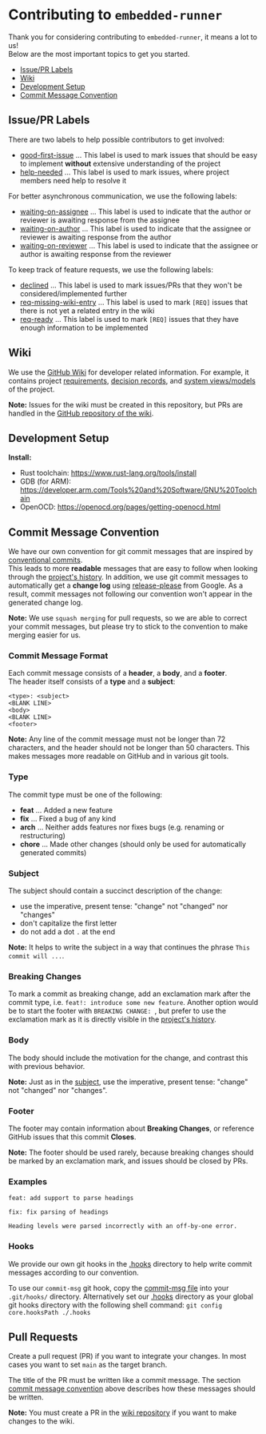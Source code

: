 # Contributing to `embedded-runner`

Thank you for considering contributing to `embedded-runner`, it means a lot to us!\
Below are the most important topics to get you started.

- [Issue/PR Labels](#issuepr-labels)
- [Wiki](#wiki)
- [Development Setup](#development-setup)
- [Commit Message Convention](#commit-message-convention)

## Issue/PR Labels

There are two labels to help possible contributors to get involved:

- [good-first-issue](https://github.com/mhatzl/embedded-runner/labels/good-first-issue) ... This label is used to mark issues that should be easy to implement **without** extensive understanding of the project
- [help-needed](https://github.com/mhatzl/embedded-runner/labels/help-needed) ... This label is used to mark issues, where project members need help to resolve it

For better asynchronous communication, we use the following labels:

- [waiting-on-assignee](https://github.com/mhatzl/embedded-runner/labels/waiting-on-assignee) ... This label is used to indicate that the author or reviewer is awaiting response from the assignee
- [waiting-on-author](https://github.com/mhatzl/embedded-runner/labels/waiting-on-author) ... This label is used to indicate that the assignee or reviewer is awaiting response from the author
- [waiting-on-reviewer](https://github.com/mhatzl/embedded-runner/labels/waiting-on-reviewer) ... This label is used to indicate that the assignee or author is awaiting response from the reviewer

To keep track of feature requests, we use the following labels:

- [declined](https://github.com/mhatzl/embedded-runner/labels/declined) ... This label is used to mark issues/PRs that they won't be considered/implemented further
- [req-missing-wiki-entry](https://github.com/mhatzl/embedded-runner/labels/req-missing-wiki-entry) ... This label is used to mark `[REQ]` issues that there is not yet a related entry in the wiki
- [req-ready](https://github.com/mhatzl/embedded-runner/labels/req-ready) ... This label is used to mark `[REQ]` issues that they have enough information to be implemented

## Wiki

We use the [GitHub Wiki](https://github.com/mhatzl/embedded-runner/wiki) for developer related information.
For example, it contains project [requirements](https://github.com/mhatzl/embedded-runner/wiki/5-Requirements),
[decision records](https://github.com/mhatzl/embedded-runner/wiki/6-Decision-Records), and [system views/models](https://github.com/mhatzl/embedded-runner/wiki/4-System-Views) of the project.

**Note:** Issues for the wiki must be created in this repository, but PRs are handled in the [GitHub repository of the wiki](https://github.com/mhatzl/embedded-runner-wiki).  

## Development Setup

**Install:**

- Rust toolchain: https://www.rust-lang.org/tools/install
- GDB (for ARM): https://developer.arm.com/Tools%20and%20Software/GNU%20Toolchain
- OpenOCD: https://openocd.org/pages/getting-openocd.html

## Commit Message Convention

We have our own convention for git commit messages that are inspired by [conventional commits](https://www.conventionalcommits.org/en/v1.0.0/).\
This leads to more **readable** messages that are easy to follow when looking through the [project's history](https://github.com/mhatzl/embedded-runner/commits/main).
In addition, we use git commit messages to automatically get a **change log** using [release-please](https://github.com/googleapis/release-please) from Google.
As a result, commit messages not following our convention won't appear in the generated change log.

**Note:** We use `squash merging` for pull requests, so we are able to correct your commit messages, but please try to stick to the convention to make merging easier for us.

### Commit Message Format

Each commit message consists of a **header**, a **body**, and a **footer**.\
The header itself consists of a **type** and a **subject**:

~~~
<type>: <subject>
<BLANK LINE>
<body>
<BLANK LINE>
<footer>
~~~

**Note:** Any line of the commit message must not be longer than 72 characters, and the header should not be longer than 50 characters.
This makes messages more readable on GitHub and in various git tools.

### Type

The commit type must be one of the following:

- **feat** ... Added a new feature
- **fix** ... Fixed a bug of any kind
- **arch** ... Neither adds features nor fixes bugs (e.g. renaming or restructuring)
- **chore** ... Made other changes (should only be used for automatically generated commits)

### Subject

The subject should contain a succinct description of the change:

- use the imperative, present tense: "change" not "changed" nor "changes"
- don't capitalize the first letter
- do not add a dot `.` at the end

**Note:** It helps to write the subject in a way that continues the phrase `This commit will ...`.

### Breaking Changes

To mark a commit as breaking change, add an exclamation mark after the commit type, i.e. `feat!: introduce some new feature`.
Another option would be to start the footer with `BREAKING CHANGE: `, but prefer to use the exclamation mark as it is directly visible in the [project's history](https://github.com/mhatzl/embedded-runner/commits/main).

### Body

The body should include the motivation for the change, and contrast this with previous behavior.

**Note:** Just as in the [subject](#subject), use the imperative, present tense: "change" not "changed" nor "changes".

### Footer

The footer may contain information about **Breaking Changes**, or reference GitHub issues that this commit **Closes**.

**Note:** The footer should be used rarely, because breaking changes should be marked by an exclamation mark, and issues should be closed by PRs.

### Examples

~~~
feat: add support to parse headings
~~~

~~~
fix: fix parsing of headings

Heading levels were parsed incorrectly with an off-by-one error.
~~~

### Hooks

We provide our own git hooks in the [.hooks](.hooks/) directory to help write commit messages according to our convention.

To use our `commit-msg` git hook, copy the [commit-msg file](.hooks/commit-msg) into your `.git/hooks/` directory.
Alternatively set our [.hooks](.hooks/) directory as your global git hooks directory with the following shell command: 
`git config core.hooksPath ./.hooks`

## Pull Requests

Create a pull request (PR) if you want to integrate your changes.
In most cases you want to set `main` as the target branch.

The title of the PR must be written like a commit message.
The section [commit message convention](#commit-message-convention) above describes how these messages should be written.

**Note:** You must create a PR in the [wiki repository](https://github.com/mhatzl/embedded-runner-wiki) if you want to make changes to the wiki.
